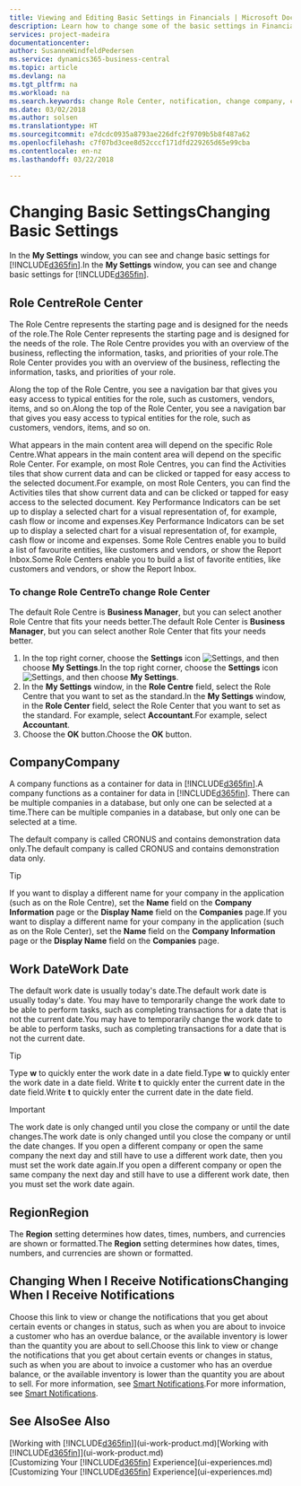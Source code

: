 ```yaml
---
title: Viewing and Editing Basic Settings in Financials | Microsoft Docs
description: Learn how to change some of the basic settings in Financials, for example, the Role Centre, company, or the work date.
services: project-madeira
documentationcenter: 
author: SusanneWindfeldPedersen
ms.service: dynamics365-business-central
ms.topic: article
ms.devlang: na
ms.tgt_pltfrm: na
ms.workload: na
ms.search.keywords: change Role Center, notification, change company, change work date
ms.date: 03/02/2018
ms.author: solsen
ms.translationtype: HT
ms.sourcegitcommit: e7dcdc0935a8793ae226dfc2f9709b5b8f487a62
ms.openlocfilehash: c7f07bd3cee8d52cccf171dfd229265d65e99cba
ms.contentlocale: en-nz
ms.lasthandoff: 03/22/2018

---
```

# <a name="changing-basic-settings"></a><span data-ttu-id="b98cd-103">Changing Basic Settings</span><span class="sxs-lookup"><span data-stu-id="b98cd-103">Changing Basic Settings</span></span>
<span data-ttu-id="b98cd-104">In the **My Settings** window, you can see and change basic settings for [!INCLUDE[d365fin](includes/d365fin_md.md)].</span><span class="sxs-lookup"><span data-stu-id="b98cd-104">In the **My Settings** window, you can see and change basic settings for [!INCLUDE[d365fin](includes/d365fin_md.md)].</span></span>  

## <a name="role-center"></a><span data-ttu-id="b98cd-105">Role Centre</span><span class="sxs-lookup"><span data-stu-id="b98cd-105">Role Center</span></span>
<span data-ttu-id="b98cd-106">The Role Centre represents the starting page and is designed for the needs of the role.</span><span class="sxs-lookup"><span data-stu-id="b98cd-106">The Role Center represents the starting page and is designed for the needs of the role.</span></span> <span data-ttu-id="b98cd-107">The Role Centre provides you with an overview of the business, reflecting the information, tasks, and priorities of your role.</span><span class="sxs-lookup"><span data-stu-id="b98cd-107">The Role Center provides you with an overview of the business, reflecting the information, tasks, and priorities of your role.</span></span>

<span data-ttu-id="b98cd-108">Along the top of the Role Centre, you see a navigation bar that gives you easy access to typical entities for the role, such as customers, vendors, items, and so on.</span><span class="sxs-lookup"><span data-stu-id="b98cd-108">Along the top of the Role Center, you see a navigation bar that gives you easy access to typical entities for the role, such as customers, vendors, items, and so on.</span></span>

<span data-ttu-id="b98cd-109">What appears in the main content area will depend on the specific Role Centre.</span><span class="sxs-lookup"><span data-stu-id="b98cd-109">What appears in the main content area will depend on the specific Role Center.</span></span> <span data-ttu-id="b98cd-110">For example, on most Role Centres, you can find the Activities tiles that show current data and can be clicked or tapped for easy access to the selected document.</span><span class="sxs-lookup"><span data-stu-id="b98cd-110">For example, on most Role Centers, you can find the Activities tiles that show current data and can be clicked or tapped for easy access to the selected document.</span></span> <span data-ttu-id="b98cd-111">Key Performance Indicators can be set up to display a selected chart for a visual representation of, for example, cash flow or income and expenses.</span><span class="sxs-lookup"><span data-stu-id="b98cd-111">Key Performance Indicators can be set up to display a selected chart for a visual representation of, for example, cash flow or income and expenses.</span></span> <span data-ttu-id="b98cd-112">Some Role Centres enable you to build a list of favourite entities, like customers and vendors, or show the Report Inbox.</span><span class="sxs-lookup"><span data-stu-id="b98cd-112">Some Role Centers enable you to build a list of favorite entities, like customers and vendors, or show the Report Inbox.</span></span>

### <a name="to-change-role-center"></a><span data-ttu-id="b98cd-113">To change Role Centre</span><span class="sxs-lookup"><span data-stu-id="b98cd-113">To change Role Center</span></span>
<span data-ttu-id="b98cd-114">The default Role Centre is **Business Manager**, but you can select another Role Centre that fits your needs better.</span><span class="sxs-lookup"><span data-stu-id="b98cd-114">The default Role Center is **Business Manager**, but you can select another Role Center that fits your needs better.</span></span>
1. <span data-ttu-id="b98cd-115">In the top right corner, choose the **Settings** icon ![Settings](media/ui-experience/settings_icon_small.png "Settings icon for role center"), and then choose **My Settings**.</span><span class="sxs-lookup"><span data-stu-id="b98cd-115">In the top right corner, choose the **Settings** icon ![Settings](media/ui-experience/settings_icon_small.png "Settings icon for role center"), and then choose **My Settings**.</span></span>
2. <span data-ttu-id="b98cd-116">In the **My Settings** window, in the **Role Centre** field, select the Role Centre that you want to set as the standard.</span><span class="sxs-lookup"><span data-stu-id="b98cd-116">In the **My Settings** window, in the **Role Center** field, select the Role Center that you want to set as the standard.</span></span> <span data-ttu-id="b98cd-117">For example, select **Accountant**.</span><span class="sxs-lookup"><span data-stu-id="b98cd-117">For example, select **Accountant**.</span></span>
3. <span data-ttu-id="b98cd-118">Choose the **OK** button.</span><span class="sxs-lookup"><span data-stu-id="b98cd-118">Choose the **OK** button.</span></span>

## <a name="company"></a><span data-ttu-id="b98cd-119">Company</span><span class="sxs-lookup"><span data-stu-id="b98cd-119">Company</span></span>
<span data-ttu-id="b98cd-120">A company functions as a container for data in [!INCLUDE[d365fin](includes/d365fin_md.md)].</span><span class="sxs-lookup"><span data-stu-id="b98cd-120">A company functions as a container for data in [!INCLUDE[d365fin](includes/d365fin_md.md)].</span></span> <span data-ttu-id="b98cd-121">There can be multiple companies in a database, but only one can be selected at a time.</span><span class="sxs-lookup"><span data-stu-id="b98cd-121">There can be multiple companies in a database, but only one can be selected at a time.</span></span>

<span data-ttu-id="b98cd-122">The default company is called CRONUS and contains demonstration data only.</span><span class="sxs-lookup"><span data-stu-id="b98cd-122">The default company is called CRONUS and contains demonstration data only.</span></span>

> [!TIP]  
>   <span data-ttu-id="b98cd-123">If you want to display a different name for your company in the application (such as on the Role Centre), set the **Name** field on the **Company Information** page or the **Display Name** field on the **Companies** page.</span><span class="sxs-lookup"><span data-stu-id="b98cd-123">If you want to display a different name for your company in the application (such as on the Role Center), set the **Name** field on the **Company Information** page or the **Display Name** field on the **Companies** page.</span></span>  

## <a name="work-date"></a><span data-ttu-id="b98cd-124">Work Date</span><span class="sxs-lookup"><span data-stu-id="b98cd-124">Work Date</span></span>
<span data-ttu-id="b98cd-125">The default work date is usually today's date.</span><span class="sxs-lookup"><span data-stu-id="b98cd-125">The default work date is usually today's date.</span></span> <span data-ttu-id="b98cd-126">You may have to temporarily change the work date to be able to perform tasks, such as completing transactions for a date that is not the current date.</span><span class="sxs-lookup"><span data-stu-id="b98cd-126">You may have to temporarily change the work date to be able to perform tasks, such as completing transactions for a date that is not the current date.</span></span>

> [!TIP]  
>   <span data-ttu-id="b98cd-127">Type **w** to quickly enter the work date in a date field.</span><span class="sxs-lookup"><span data-stu-id="b98cd-127">Type **w** to quickly enter the work date in a date field.</span></span> <span data-ttu-id="b98cd-128">Write **t** to quickly enter the current date in the date field.</span><span class="sxs-lookup"><span data-stu-id="b98cd-128">Write **t** to quickly enter the current date in the date field.</span></span>

> [!IMPORTANT]  
>   <span data-ttu-id="b98cd-129">The work date is only changed until you close the company or until the date changes.</span><span class="sxs-lookup"><span data-stu-id="b98cd-129">The work date is only changed until you close the company or until the date changes.</span></span> <span data-ttu-id="b98cd-130">If you open a different company or open the same company the next day and still have to use a different work date, then you must set the work date again.</span><span class="sxs-lookup"><span data-stu-id="b98cd-130">If you open a different company or open the same company the next day and still have to use a different work date, then you must set the work date again.</span></span>

## <a name="region"></a><span data-ttu-id="b98cd-131">Region</span><span class="sxs-lookup"><span data-stu-id="b98cd-131">Region</span></span>
<span data-ttu-id="b98cd-132">The **Region** setting determines how dates, times, numbers, and currencies are shown or formatted.</span><span class="sxs-lookup"><span data-stu-id="b98cd-132">The **Region** setting determines how dates, times, numbers, and currencies are shown or formatted.</span></span>   

## <a name="changing-when-i-receive-notifications"></a><span data-ttu-id="b98cd-133">Changing When I Receive Notifications</span><span class="sxs-lookup"><span data-stu-id="b98cd-133">Changing When I Receive Notifications</span></span>
<span data-ttu-id="b98cd-134">Choose this link to view or change the notifications that you get about certain events or changes in status, such as when you are about to invoice a customer who has an overdue balance, or the available inventory is lower than the quantity you are about to sell.</span><span class="sxs-lookup"><span data-stu-id="b98cd-134">Choose this link to view or change the notifications that you get about certain events or changes in status, such as when you are about to invoice a customer who has an overdue balance, or the available inventory is lower than the quantity you are about to sell.</span></span> <span data-ttu-id="b98cd-135">For more information, see [Smart Notifications](ui-smart-notifications.md).</span><span class="sxs-lookup"><span data-stu-id="b98cd-135">For more information, see [Smart Notifications](ui-smart-notifications.md).</span></span>

## <a name="see-also"></a><span data-ttu-id="b98cd-136">See Also</span><span class="sxs-lookup"><span data-stu-id="b98cd-136">See Also</span></span>
<span data-ttu-id="b98cd-137">[Working with [!INCLUDE[d365fin](includes/d365fin_md.md)]](ui-work-product.md)</span><span class="sxs-lookup"><span data-stu-id="b98cd-137">[Working with [!INCLUDE[d365fin](includes/d365fin_md.md)]](ui-work-product.md)</span></span>  
<span data-ttu-id="b98cd-138">[Customizing Your [!INCLUDE[d365fin](includes/d365fin_md.md)] Experience](ui-experiences.md)</span><span class="sxs-lookup"><span data-stu-id="b98cd-138">[Customizing Your [!INCLUDE[d365fin](includes/d365fin_md.md)] Experience](ui-experiences.md)</span></span>  

